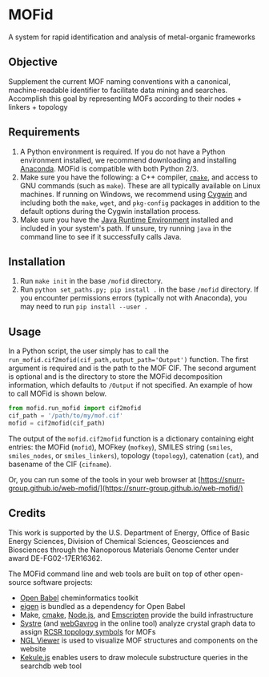 # MOFid
A system for rapid identification and analysis of metal-organic frameworks

## Objective
Supplement the current MOF naming conventions with a canonical, machine-readable identifier to facilitate data mining and searches. Accomplish this goal by representing MOFs according to their nodes + linkers + topology

## Requirements
1. A Python environment is required. If you do not have a Python environment installed, we recommend downloading and installing [Anaconda](https://www.anaconda.com/distribution/#download-section). MOFid is compatible with both Python 2/3.
2. Make sure you have the following: a C++ compiler, [`cmake`](https://cmake.org/), and access to GNU commands (such as `make`). These are all typically available on Linux machines. If running on Windows, we recommend using [Cygwin](https://www.cygwin.com/) and including both the `make`, `wget`, and `pkg-config` packages in addition to the default options during the Cygwin installation process.
3. Make sure you have the [Java Runtime Environment](https://www.java.com/en/download/) installed and included in your system's path. If unsure, try running `java` in the command line to see if it successfully calls Java.

## Installation
1. Run `make init` in the base `/mofid` directory.
2. Run `python set_paths.py; pip install .` in the base `/mofid` directory.  If you encounter permissions errors (typically not with Anaconda), you may need to run `pip install --user .`

## Usage
In a Python script, the user simply has to call the `run_mofid.cif2mofid(cif_path,output_path='Output')` function. The first argument is required and is the path to the MOF CIF. The second argument is optional and is the directory to store the MOFid decomposition information, which defaults to `/Output` if not specified. An example of how to call MOFid is shown below.
```python
from mofid.run_mofid import cif2mofid
cif_path = '/path/to/my/mof.cif'
mofid = cif2mofid(cif_path)
```
The output of the `mofid.cif2mofid` function is a dictionary containing eight entries: the MOFid (`mofid`), MOFkey (`mofkey`), SMILES string (`smiles`, `smiles_nodes`, or `smiles_linkers`), topology (`topology`), catenation (`cat`), and basename of the CIF (`cifname`).

Or, you can run some of the tools in your web browser at [https://snurr-group.github.io/web-mofid/](https://snurr-group.github.io/web-mofid/)

## Credits

This work is supported by the U.S. Department of Energy, Office of Basic 
Energy Sciences, Division of Chemical Sciences, Geosciences and 
Biosciences through the Nanoporous Materials Genome Center under award 
DE-FG02-17ER16362.

The MOFid command line and web tools are built on top of other open-source software projects:

* [Open Babel](https://github.com/openbabel/openbabel) cheminformatics toolkit
* [eigen](http://eigen.tuxfamily.org/) is bundled as a dependency for Open Babel
* Make, [cmake](https://cmake.org/overview/), [Node.js](https://nodejs.org/en/), and [Emscripten](https://emscripten.org/index.html) provide the build infrastructure
* [Systre](http://www.gavrog.org/) (and [webGavrog](https://github.com/odf/webGavrog) in the online tool) analyze crystal graph data to assign [RCSR topology symbols](http://rcsr.anu.edu.au/) for MOFs
* [NGL Viewer](https://github.com/arose/ngl) is used to visualize MOF structures and components on the website
* [Kekule.js](http://partridgejiang.github.io/Kekule.js/) enables users to draw molecule substructure queries in the searchdb web tool
